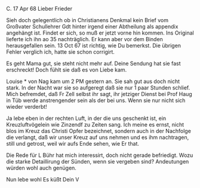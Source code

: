  C. 17 Apr 68
Lieber Frieder

Sieh doch gelegentlich ob in Christianens Denkmal kein Brief vom Großvater Schullehrer Gdt hinter irgend einer Abtheilung als appendix angehängt ist. Findet er sich, so muß er jetzt vorne hin kommen. Ins Original lieferte ich ihn ao 35 nachträglich. Er kann aber vor dem Binden herausgefallen sein. 
13 Oct 67 ist richtig, wie Du bemerkst. Die übrigen Fehler verglich ich, hatte sie schon corrigirt.

Es geht Mama gut, sie steht nicht mehr auf. Deine Sendung hat sie fast erschreckt! Doch fühlt sie daß es von Liebe kam.

Louise <Maurus>* von Nag kam um 2 PM gestern an. Sie sah gut aus doch nicht stark. In der Nacht war sie so aufgeregt daß sie nur 1 paar Stunden schlief. Mich befremdet, daß Fr Zell selbst ihr sagt, ihr jetziger Dienst bei Prof Haug in Tüb werde anstrengender sein als der bei uns. Wenn sie nur nicht sich wieder verderbt!

Ja lebe eben in der rechten Luft, in der die uns geschenkt ist, ein Kreuzluftvögelein wie Zinzendf zu Zeiten sang. Ich meine es ernst, nicht blos im Kreuz das Christi Opfer bezeichnet, sondern auch in der Nachfolge die verlangt, daß wir unser Kreuz auf uns nehmen und es ihm nachtragen, still und getrost, weil wir aufs Ende sehen, wie Er that.

Die Rede für L Bühr hat mich interessirt, doch nicht gerade befriedigt. Wozu die starke Detaillirung der Sünden, wenn sie vergeben sind? Andeutungen würden wohl auch genügen.

 Nun lebe wohl Es küßt
 Dein V
